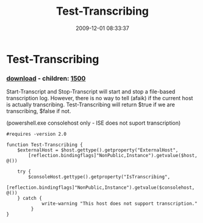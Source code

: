 ﻿---
pid:            1499
poster:         Oisin Grehan
title:          Test-Transcribing
date:           2009-12-01 08:33:37
format:         posh
parent:         0
parent:         0
children:       1500
---

# Test-Transcribing

### [download](1499.ps1) - children: [1500](1500.md)

Start-Transcript and Stop-Transcript will start and stop a file-based transcription log. However, there is no way to tell (afaik) if the current host is actually transcribing. Test-Transcribing will return $true if we are transcribing, $false if not.

(powershell.exe consolehost only - ISE does not suport transcription)

```posh
#requires -version 2.0

function Test-Transcribing {
	$externalHost = $host.gettype().getproperty("ExternalHost",
		[reflection.bindingflags]"NonPublic,Instance").getvalue($host, @())

	try {
	    $consoleHost.gettype().getproperty("IsTranscribing",
		[reflection.bindingflags]"NonPublic,Instance").getvalue($consolehost, @())
	} catch {
             write-warning "This host does not support transcription."
         }
}
```
